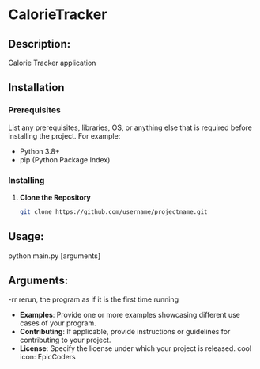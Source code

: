 # CalorieTracker
## Description:
Calorie Tracker application
## Installation

### Prerequisites
List any prerequisites, libraries, OS, or anything else that is required before installing the project. For example:
- Python 3.8+
- pip (Python Package Index)

### Installing
1. **Clone the Repository**
   ```sh
   git clone https://github.com/username/projectname.git
   ```

## Usage:
python main.py [arguments]
## Arguments:
-rr  rerun, the program as if it is the first time running

- **Examples**: Provide one or more examples showcasing different use cases of your program.
- **Contributing**: If applicable, provide instructions or guidelines for contributing to your project.
- **License**: Specify the license under which your project is released.
cool icon: EpicCoders


